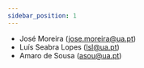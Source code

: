 ```yaml
---
sidebar_position: 1
---
```


- José Moreira (jose.moreira@ua.pt)  
- Luís Seabra Lopes (lsl@ua.pt)  
- Amaro de Sousa (asou@ua.pt)
